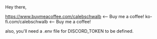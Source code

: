 Hey there,

https://www.buymeacoffee.com/calebschwalb <-- Buy me a coffee!
ko-fi.com/calebschwalb <--  Buy me a coffee!

also, you'll need a .env file for DISCORD_TOKEN to be defined.
